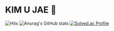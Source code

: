 # KIM U JAE 🤞
![Hits](https://hits.seeyoufarm.com/api/count/incr/badge.svg?url=https%3A%2F%2Fgithub.com%2Fkim-soohyeon&count_bg=%23FFDAC7&title_bg=%23FFADAD&icon=&icon_color=%23E7E7E7&title=hits&edge_flat=false)
![Anurag's GitHub stats](https://github-readme-stats.vercel.app/api?username=kimujae&show_icons=true&theme=radical)
[![Solved.ac Profile](http://mazassumnida.wtf/api/v2/generate_badge?boj=dnwo0103)](https://solved.ac/dnwo0103/)
